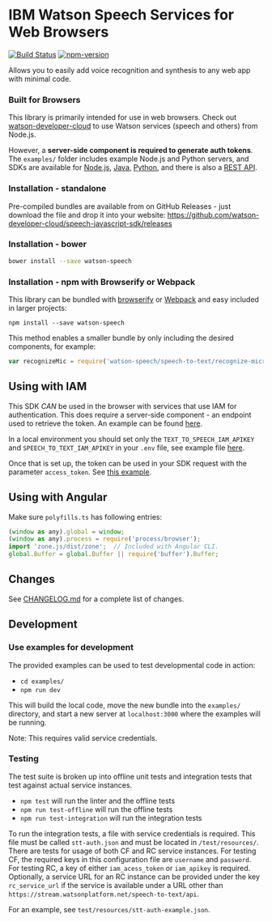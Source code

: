IBM Watson Speech Services for Web Browsers
===========================================

[![Build Status](https://travis-ci.org/watson-developer-cloud/speech-javascript-sdk.svg?branch=master)](https://travis-ci.org/watson-developer-cloud/speech-javascript-sdk)
[![npm-version](https://img.shields.io/npm/v/watson-speech.svg)](https://www.npmjs.com/package/watson-speech)

Allows you to easily add voice recognition and synthesis to any web app with minimal code.

### Built for Browsers
This library is primarily intended for use in web browsers. Check out [watson-developer-cloud](https://www.npmjs.com/package/watson-developer-cloud) to use Watson services (speech and others) from Node.js.

However, a **server-side component is required to generate auth tokens**. The `examples/` folder includes example Node.js and Python servers, and SDKs are available for [Node.js](https://github.com/watson-developer-cloud/node-sdk#authorization), [Java](https://github.com/watson-developer-cloud/java-sdk), [Python](https://github.com/watson-developer-cloud/python-sdk/blob/master/examples/authorization_v1.py), and there is also a [REST API](https://www.ibm.com/watson/developercloud/doc/common/getting-started-tokens.html).


### Installation - standalone

Pre-compiled bundles are available from on GitHub Releases - just download the file and drop it into your website: https://github.com/watson-developer-cloud/speech-javascript-sdk/releases

### Installation - bower

```sh
bower install --save watson-speech
```

### Installation - npm with Browserify or Webpack

This library can be bundled with [browserify](http://browserify.org/) or [Webpack](http://webpack.github.io/)
and easy included in larger projects:

    npm install --save watson-speech

This method enables a smaller bundle by only including the desired components, for example:

```js
var recognizeMic = require('watson-speech/speech-to-text/recognize-microphone');
```

## Using with IAM

This SDK _CAN_ be used in the browser with services that use IAM for authentication. This does require a server-side component - an endpoint used to retrieve the token. An example can be found [here](https://github.com/watson-developer-cloud/speech-javascript-sdk/blob/master/examples/server.js#L92).

In a local environment you should set only the `TEXT_TO_SPEECH_IAM_APIKEY` and `SPEECH_TO_TEXT_IAM_APIKEY` in your `.env` file, see example file [here](https://github.com/watson-developer-cloud/speech-javascript-sdk/blob/master/examples/.env.example).

Once that is set up, the token can be used in your SDK request with the parameter `access_token`. See [this example](https://github.com/watson-developer-cloud/speech-javascript-sdk/blob/master/examples/static/microphone-streaming.html#L36).

## Using with Angular

Make sure `polyfills.ts` has following entries:

```js
(window as any).global = window;
(window as any).process = require('process/browser');
import 'zone.js/dist/zone';  // Included with Angular CLI.
global.Buffer = global.Buffer || require('buffer').Buffer;
```

## Changes

See [CHANGELOG.md](CHANGELOG.md) for a complete list of changes.

## Development

### Use examples for development
The provided examples can be used to test developmental code in action:
* `cd examples/`
* `npm run dev`

This will build the local code, move the new bundle into the `examples/` directory, and start a new server at `localhost:3000` where the examples will be running.

Note: This requires valid service credentials.

### Testing
The test suite is broken up into offline unit tests and integration tests that test against actual service instances.
* `npm test` will run the linter and the offline tests
* `npm run test-offline` will run the offline tests
* `npm run test-integration` will run the integration tests

To run the integration tests, a file with service credentials is required. This file must be called `stt-auth.json` and must be located in `/test/resources/`. There are tests for usage of both CF and RC service instances. For testing CF, the required keys in this configuration file are `username` and `password`. For testing RC, a key of either `iam_acess_token` or `iam_apikey` is required. Optionally, a service URL for an RC instance can be provided under the key `rc_service_url` if the service is available under a URL other than `https://stream.watsonplatform.net/speech-to-text/api`.

For an example, see `test/resources/stt-auth-example.json`.
